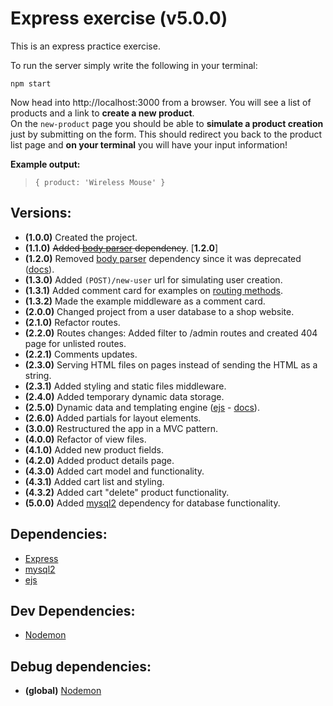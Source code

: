 # Express exercise (v5.0.0)
This is an express practice exercise.

To run the server simply write the following in your terminal:

    npm start

Now head into http://localhost:3000 from a browser. You will see a list of products and a link to **create a new product**.\
On the `new-product` page you should be able to **simulate a product creation** just by submitting on the form. This should redirect you back to the product list page and **on your terminal** you will have your input information!

**Example output:**
> `{ product: 'Wireless Mouse' }`

## Versions:
* **(1.0.0)** Created the project.
* **(1.1.0)** ~~Added [body parser](https://www.npmjs.com/package/body-parser) dependency~~. [**1.2.0**]
* **(1.2.0)** Removed [body parser](https://www.npmjs.com/package/body-parser) dependency since it was deprecated ([docs](http://expressjs.com/en/5x/api.html#express.urlencoded)).
* **(1.3.0)** Added `(POST)/new-user` url for simulating user creation.
* **(1.3.1)** Added comment card for examples on [routing methods](https://expressjs.com/en/api.html#routing-methods).
* **(1.3.2)** Made the example middleware as a comment card.
* **(2.0.0)** Changed project from a user database to a shop website.
* **(2.1.0)** Refactor routes.
* **(2.2.0)** Routes changes: Added filter to /admin routes and created 404 page for unlisted routes.
* **(2.2.1)** Comments updates.
* **(2.3.0)** Serving HTML files on pages instead of sending the HTML as a string.
* **(2.3.1)** Added styling and static files middleware.
* **(2.4.0)** Added temporary dynamic data storage.
* **(2.5.0)** Dynamic data and templating engine ([ejs](https://www.npmjs.com/package/ejs) - [docs](https://ejs.co/#docs)).
* **(2.6.0)** Added partials for layout elements.
* **(3.0.0)** Restructured the app in a MVC pattern.
* **(4.0.0)** Refactor of view files.
* **(4.1.0)** Added new product fields.
* **(4.2.0)** Added product details page.
* **(4.3.0)** Added cart model and functionality.
* **(4.3.1)** Added cart list and styling.
* **(4.3.2)** Added cart "delete" product functionality.
* **(5.0.0)** Added [mysql2](https://www.npmjs.com/package/mysql2) dependency for database functionality.

## Dependencies:
* [Express](https://www.npmjs.com/package/express)
* [mysql2](https://www.npmjs.com/package/mysql2)
* [ejs](https://www.npmjs.com/package/ejs)
## Dev Dependencies:
* [Nodemon](https://www.npmjs.com/package/nodemon)

## Debug dependencies:
* **(global)** [Nodemon](https://www.npmjs.com/package/nodemon)